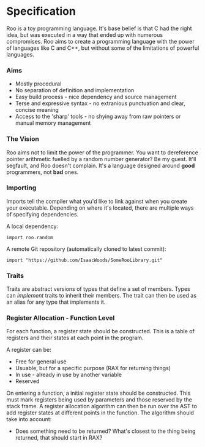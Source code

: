 # Specification
Roo is a toy programming language. It's base belief is that C had the right idea, but was executed
in a way that ended up with numerous compromises. Roo aims to create a programming language with the
power of languages like C and C++, but without some of the limitations of powerful languages.

### Aims
* Mostly procedural
* No separation of definition and implementation
* Easy build process - nice dependency and source management
* Terse and expressive syntax - no extranious punctuation and clear, concise meaning
* Access to the 'sharp' tools - no shying away from raw pointers or manual memory management

### The Vision
Roo aims not to limit the power of the programmer. You want to dereference pointer arithmetic fuelled by a random
number generator? Be my guest. It'll segfault, and Roo doesn't complain. It's a language designed around **good**
programmers, not **bad** ones.

### Importing
Imports tell the compiler what you'd like to link against when you create your executable. Depending on
where it's located, there are multiple ways of specifying dependencies.

A local dependency:
``` roo
import roo.random
```

A remote Git repository (automatically cloned to latest commit):
``` roo
import "https://github.com/IsaacWoods/SomeRooLibrary.git"
```

### Traits
Traits are abstract versions of types that define a set of members. Types can *implement* traits to inherit their
members. The trait can then be used as an alias for any type that implements it.

### Register Allocation - Function Level
For each function, a register state should be constructed. This is a table of registers and their states at each
point in the program.

A register can be:
* Free for general use
* Usuable, but for a specific purpose (RAX for returning things)
* In use - already in use by another variable
* Reserved

On entering a function, a initial register state should be constructed. This must mark registers being used by
parameters and those reserved by the stack frame. A register allocation algorithm can then be run over the AST to
add register states at different points in the function. The algorithm should take into account:
* Does something need to be returned? What's closest to the thing being returned, that should start in RAX?
